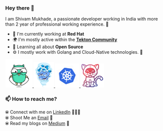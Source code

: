 ### Hey there 👋

I am Shivam Mukhade, a passionate developer working in India with more than 2 year of professional working experience. 🎯

- 🏢 I'm currently working at **Red Hat**
- 🌍 I'm mostly active within the [**Tekton Community**](https://tekton.dev)
- 🌱 Learning all about **Open Source**
- ⚙️ I mostly work with Golang and Cloud-Native technologies. 🚀

<p float="left">
  <a href="https://golang.org/" target="_blank" >
    <img src="https://raw.githubusercontent.com/vinamra28/vinamra28/master/assets/golang.gif"  height="90" />
  </a>
  <a href="https://www.docker.com/" target="_blank" >
    <img src="https://raw.githubusercontent.com/vinamra28/vinamra28/master/assets/docker.gif"  height="80" /> 
  </a>
  <a href="https://kubernetes.io/" target="_blank" >
    <img src="https://raw.githubusercontent.com/vinamra28/vinamra28/master/assets/k8s.gif"  height="75" />
  </a>
  <a href="https://tekton.dev/" target="_blank" >
    <img src="https://raw.githubusercontent.com/vinamra28/vinamra28/master/assets/tekton.png"  height="75" />
  </a>
 </p>

### 📫 How to reach me?

⦿ Connect with me on [LinkedIn](https://www.linkedin.com/in/shivam-mukhade/) 👨🏻‍💻 <br>
⦿ Shoot Me an [Email](mailto:shivammukhade@gmail.com) 💌 <br>
⦿ Read my blogs on [Medium](https://sm43.medium.com/) 📝 <br>